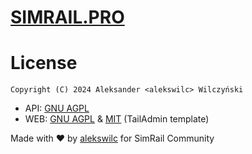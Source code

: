 # [SIMRAIL.PRO](https://simrail.pro/)

# License
    Copyright (C) 2024 Aleksander <alekswilc> Wilczyński

- API: [GNU AGPL](LICENSES/API)
- WEB: [GNU AGPL](LICENSES/WEB) & [MIT](LICENSES/WEB-TEMPLATE) (TailAdmin template)


Made with ❤️ by [alekswilc](https://www.alekswilc.dev/) for SimRail Community